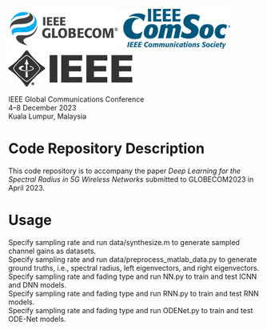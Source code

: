 ![globecom](./assets/ieee-globecom@halfx.png)
![comsoc](./assets/ieee-comsoc-new@2x.png)
![ieee](./assets/ieee@2x.png)

IEEE Global Communications Conference  
4–8 December 2023  
Kuala Lumpur, Malaysia

# Code Repository Description
This code repository is to accompany the paper _Deep Learning for the Spectral Radius in 5G Wireless Networks_ submitted to GLOBECOM2023 in April 2023.

# Usage
Specify sampling rate and run data/synthesize.m to generate sampled channel gains as datasets.  
Specify sampling rate and run data/preprocess_matlab_data.py to generate ground truths, i.e., spectral radius, left eigenvectors, and right eigenvectors.  
Specify sampling rate and fading type and run NN.py to train and test ICNN and DNN models.  
Specify sampling rate and fading type and run RNN.py to train and test RNN models.  
Specify sampling rate and fading type and run ODENet.py to train and test ODE-Net models.  
